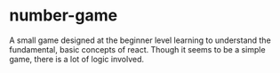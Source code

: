 # number-game
A small game designed at the beginner level learning to understand the fundamental, basic concepts of react. Though it seems to be a simple game, there is a lot of logic involved.
